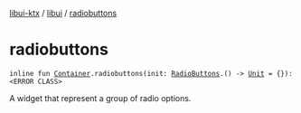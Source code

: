 [libui-ktx](../index.md) / [libui](index.md) / [radiobuttons](./radiobuttons.md)

# radiobuttons

`inline fun `[`Container`](-container/index.md)`.radiobuttons(init: `[`RadioButtons`](-radio-buttons/index.md)`.() -> `[`Unit`](https://kotlinlang.org/api/latest/jvm/stdlib/kotlin/-unit/index.html)` = {}): <ERROR CLASS>`

A widget that represent a group of radio options.

